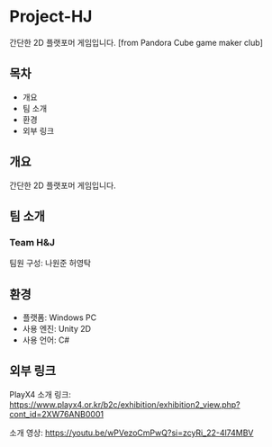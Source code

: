 # Project-HJ
간단한 2D 플랫포머 게임입니다. [from Pandora Cube game maker club]

## 목차
+ 개요
+ 팀 소개
+ 환경
+ 외부 링크

## 개요
간단한 2D 플랫포머 게임입니다.


## 팀 소개
### Team H&J
팀원 구성: 나원준 허영탁

## 환경
+ 플랫폼: Windows PC
+ 사용 엔진: Unity 2D
+ 사용 언어: C#

## 외부 링크
PlayX4 소개 링크: https://www.playx4.or.kr/b2c/exhibition/exhibition2_view.php?cont_id=2XW76ANB0001

소개 영상: https://youtu.be/wPVezoCmPwQ?si=zcyRi_22-4l74MBV
